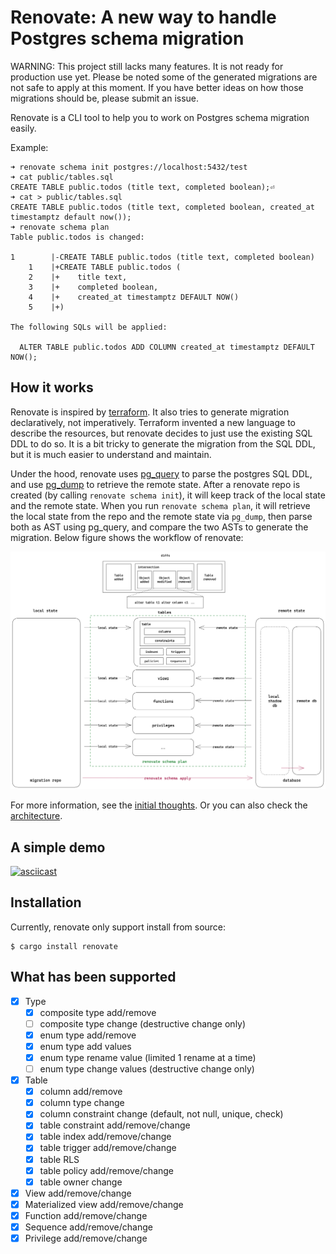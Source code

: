 # Renovate: A new way to handle Postgres schema migration

WARNING: This project still lacks many features. It is not ready for production use yet. Please be noted some of the generated migrations are not safe to apply at this moment. If you have better ideas on how those migrations should be, please submit an issue.

Renovate is a CLI tool to help you to work on Postgres schema migration easily.

Example:

```console,ignore
➜ renovate schema init postgres://localhost:5432/test
➜ cat public/tables.sql
CREATE TABLE public.todos (title text, completed boolean);⏎
➜ cat > public/tables.sql
CREATE TABLE public.todos (title text, completed boolean, created_at timestamptz default now());
➜ renovate schema plan
Table public.todos is changed:

1        |-CREATE TABLE public.todos (title text, completed boolean)
    1    |+CREATE TABLE public.todos (
    2    |+    title text,
    3    |+    completed boolean,
    4    |+    created_at timestamptz DEFAULT NOW()
    5    |+)

The following SQLs will be applied:

  ALTER TABLE public.todos ADD COLUMN created_at timestamptz DEFAULT NOW();
```

## How it works

Renovate is inspired by [terraform](https://www.terraform.io/). It also tries to generate migration declaratively, not imperatively. Terraform invented a new language to describe the resources, but renovate decides to just use the existing SQL DDL to do so. It is a bit tricky to generate the migration from the SQL DDL, but it is much easier to understand and maintain.

Under the hood, renovate uses [pg_query](https://github.com/pganalyze/pg_query.rs) to parse the postgres SQL DDL, and use [pg_dump](https://www.postgresql.org/docs/current/app-pgdump.html) to retrieve the remote state. After a renovate repo is created (by calling `renovate schema init`), it will keep track of the local state and the remote state. When you run `renovate schema plan`, it will retrieve the local state from the repo and the remote state via `pg_dump`, then parse both as AST using pg_query, and compare the two ASTs to generate the migration. Below figure shows the workflow of renovate:

![](docs/images/renovate.png)

For more information, see the [initial thoughts](./rfcs/0001-sql-migration.md). Or you can also check the [architecture](./docs/architecture.md).

## A simple demo

[![asciicast](https://asciinema.org/a/N7Pd3gDPGFcpCddREJKAKTtbx.svg)](https://asciinema.org/a/N7Pd3gDPGFcpCddREJKAKTtbx)

## Installation

Currently, renovate only support install from source:

```console,ignore
$ cargo install renovate
```

## What has been supported

- [x] Type
  - [x] composite type add/remove
  - [ ] composite type change (destructive change only)
  - [x] enum type add/remove
  - [x] enum type add values
  - [x] enum type rename value (limited 1 rename at a time)
  - [ ] enum type change values (destructive change only)
- [x] Table
  - [x] column add/remove
  - [x] column type change
  - [x] column constraint change (default, not null, unique, check)
  - [x] table constraint add/remove/change
  - [x] table index add/remove/change
  - [x] table trigger add/remove/change
  - [x] table RLS
  - [x] table policy add/remove/change
  - [x] table owner change
- [x] View add/remove/change
- [x] Materialized view add/remove/change
- [x] Function add/remove/change
- [x] Sequence add/remove/change
- [x] Privilege add/remove/change
